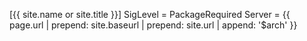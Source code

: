 [{{ site.name or site.title }}]
SigLevel = PackageRequired
Server = {{ page.url | prepend: site.baseurl | prepend: site.url | append: '$arch' }}

